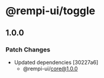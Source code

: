 # @rempi-ui/toggle

## 1.0.0

### Patch Changes

- Updated dependencies [30227a6]
  - @rempi-ui/core@1.0.0
